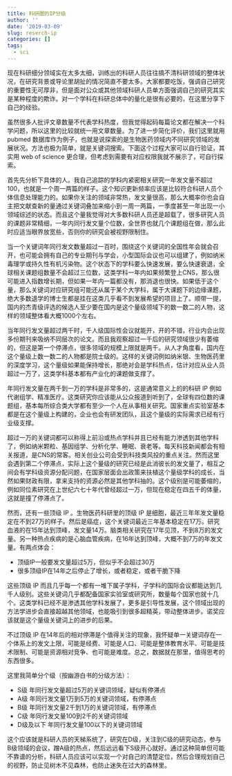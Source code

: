 ```yaml
---
title: 科研圈的IP分级
author: ''
date: '2019-03-09'
slug: reserch-ip
categories: []
tags:
  - sci
---
```


现在科研细分领域实在太多太细，训练出的科研人员往往搞不清科研领域的整体状况，在研究背景或导论里胡扯的情况简直不要太多。大家都要吃饭，强调自己研究的重要性无可厚非，但是面对公众或其他领域科研人员单方面强调自己的研究其实是某种程度的欺诈。对一个学科在科研总体中的量化是很有必要的，在这里分享下自己的经验。

虽然很多人批评文章数量不代表学科热度，但我觉得起码每篇论文都在解决一个科学问题，所以这里的比较就统一用文章数量。为了进一步简化评价，我们这里就用 pubmed 数据库作为例子，也就是说探索的是生物医药领域内不同研究领域的发展状况。方法也极为简单，就是关键词搜索。下面这个过程大家可以自行验证，其实用 web of science 更合理，但考虑到需要有对应权限我就不展示了，可自行探索。

首先先分析下具体的人。我自己追踪的学科内紧密相关研究一年发文量不超过100，也就是一个周一两篇的样子。这个知识更新频率应该是比较符合科研人员个体信息处理能力的。如果你关注的领域非常热，发文量很高，那么大概率你也会自主把文献查新的量通过关键词叠加来缩小到一周一两篇，一季度甚至一年出现一小领域综述的状态。而且这个量我觉得对大多数科研人员还是超载了，很多研究人员的课题非常精细，一年内同行发文量个位数，全世界也就几个课题组在做，那么此时应适当眼界放宽些，否则你的研究会被视野限制住。

当一个关键词年同行发文数量超过一百时，围绕这个关键词的全国性年会就会召开，也可能会拥有自己的专业期刊与学会，小型国际会议也可以组建了，例如纳米毒理学或持久性有机污染物。这个状态下的学科要么快速发展，要么快速衰退，全球相关课题组数量不会超过三位数，这类学科一年内如果频繁登上CNS，那么很可能进入指数增长期，但如果一年内一篇都没有，那消退也很快。如果低于这个量，那么关键词对应研究组可能还从属于某个大学科，属于大课题下的边缘课题，绝大多数退学的博士生都是挂在这类几乎看不到发展希望的项目上了。顺带一提，国内的杰青级评选的候选人至少要在国内是这个量级领域下的数一数二的人物，这样的领域整体看大概1000个左右。

当年同行发文量超过两千时，千人级国际性会议就能开，开的不错，行业内会出现多份期刊来吸纳不同层次的论文。而且我观察超过一千后的研究领域很少有萎缩的，但这是第一个停滞点，很多领域的规模上限就是两千。从人才角度看，国内在这个量级上数一数二的人物都是院士级的。这样的关键词例如纳米银、生物医药里的深度学习，这个量级如果能保持增长，那绝对会是学科热点，估计对应从业人员超过一万了，这类学科基本都有产业化的课题做支撑了。

年同行发文量在两千到一万的学科是非常多的，这是通常意义上的的科研 IP 例如代谢组学、精准医疗。这类研究你应该能从公众报道到听到了，全球有四位数的课题组，基本每所综合类大学都有至少一个人在从事相关研究。国家重点实验室基本都是在这个量级上构建的，企业也会有研发团队，且这个量级的实际需求已经有行业级支撑。

超过一万的关键词都可以称得上前沿或热点学科并且已经有能力渗透到其他学科了，例如纳米颗粒、基因组学、分析化学、睡眠、衰老等。每天科技新闻都会有相关报道，是CNS的常客。相关创业公司会受到科技类风投的重点关注。然而这里会遇到第二个停滞点，实际上这个量级的研究已经是此消彼长的发文量了，相互之间会有学科级资源分配问题，在国家层面会出政策来扶植这个量级学科的成长，当然如果财政有限，拿来支持的资源必然是其他学科抽的。这个级别是可能萎缩的，例如同位素研究在上世纪六七十年代曾经超过一万，但现在稳定在四五千的体量，这就是撞了停滞点了。

然而，还有一些顶级 IP 。生物医药科研里的顶级 IP 是细胞，最近三年年发文量稳定在不到27万的样子。然后是癌症，这个关键词最近三年基本稳定在17万。研究血液的在15年达到顶峰，发文量14万。脑类相关研究在17年见顶，不到8万的发文量。另一种热点疾病的是心脑血管疾病，在16年达到顶峰，大概不到7万的年发文量。有两点体会：

- 顶级IP一般要发文量超过5万，但似乎不会超过30万
- 很多顶级IP在14年之后停止了增长，或者稳定，或者干脆下降

这些顶级 IP 而且几乎每一个都有一堆下属子学科，子学科的国际会议都能达到几千人级别。这些关键词几乎都配备国家实验室或研究所，数量每个国家也就十几个。这类学科已经不是渗透其他学科发展了，更多是引导性发展，这个领域出现的方法学进步会直接超越其他领域，也能吸引到很多超精英，带动整体进步。诺奖应该就是这个量级关键词上的进步的后果。

不过顶级 IP 在14年后的相对停滞是个值得关注的现象，我怀疑单一关键词存在一个体系上的发文上限，可能是经费、可能是人口、可能是整体教育水平、可能是技术限制、可能是资源相对竞争、也可能是难度。总之，数据就在那里，值得思考的东西很多。

这里我简单分个级（按幽游白书的分级方法）：

- S级 年同行发文量超过5万的关键词领域，疑似有停滞点
- A级 年同行发文量1万到5万的关键词领域，有停滞点
- B级 年同行发文量2千到1万的关键词领域，有停滞点
- C级 年同行发文量100到2千的关键词领域
- D级及以下 年同行发文量100以下的关键词领域

这个应该就是科研人员的天梯系统了，研究在D级，关注到C级的研究动态，参与B级领域的会议，蹭A级的热点，然后远远看下S级开心就好。通过这种简单但可能不靠谱的分析，科研人员应该可以实现一个对自己的清楚定位，然后合理规划自己的视野，防止见树木不见森林，也防止迷失在过大的森林里。

